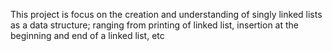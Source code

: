 This project is focus on the creation and understanding of singly linked lists as a data structure; ranging from printing of linked list, insertion at the beginning and end of a linked list, etc
